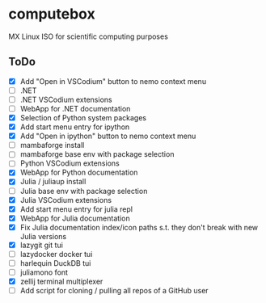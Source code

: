 # computebox
MX Linux ISO for scientific computing purposes

## ToDo

- [x] Add "Open in VSCodium" button to nemo context menu
- [ ] .NET
- [ ] .NET VSCodium extensions
- [ ] WebApp for .NET documentation
- [x] Selection of Python system packages
- [x] Add start menu entry for ipython
- [x] Add "Open in ipython" button to nemo context menu
- [ ] mambaforge install
- [ ] mambaforge base env with package selection
- [ ] Python VSCodium extensions
- [x] WebApp for Python documentation
- [x] Julia / juliaup install
- [ ] Julia base env with package selection
- [x] Julia VSCodium extensions
- [x] Add start menu entry for julia repl
- [x] WebApp for Julia documentation
- [x] Fix Julia documentation index/icon paths s.t. they don't break with new Julia versions
- [x] lazygit git tui
- [ ] lazydocker docker tui
- [ ] harlequin DuckDB tui
- [ ] juliamono font
- [x] zellij terminal multiplexer
- [ ] Add script for cloning / pulling all repos of a GitHub user